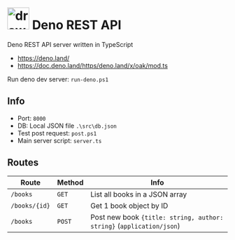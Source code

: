 # <img src="https://deno.land/logo.svg" alt="drawing" width="50"/> Deno REST API

Deno REST API server written in TypeScript

- <https://deno.land/>
- <https://doc.deno.land/https/deno.land/x/oak/mod.ts>

Run deno dev server: `run-deno.ps1`

## Info

- Port: `8000`
- DB: Local JSON file `.\src\db.json`
- Test post request: `post.ps1`
- Main server script: `server.ts`

## Routes

| Route         | Method | Info                                                                 |
| ------------- | ------ | -------------------------------------------------------------------- |
| `/books`      | `GET`  | List all books in a JSON array                                       |
| `/books/{id}` | `GET`  | Get 1 book object by ID                                              |
| `/books`      | `POST` | Post new book `{title: string, author: string}` (`application/json`) |
